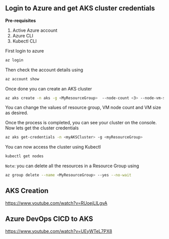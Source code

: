## Login to Azure and get AKS cluster credentials

**Pre-requisites**
1. Active Azure account
2. Azure CLI
3. Kubectl CLI

First login to azure 
```bash
az login
```
Then check the account details using    
```bash
az account show
```
Once done you can create an AKS cluster 
```bash
az aks create -n aks -g <MyResourceGroup>  --node-count <3> --node-vm-size <Standard_D2s_v3> --generate-ssh-keys
```
You can change the values of resource group, VM node count and VM size as desired. 

Once the process is completed, you can see your cluster on the console. Now lets get the cluster credentials
```bash
az aks get-credentials -n <myAKSCluster> -g <myResourceGroup>
```
You can now access the cluster using Kubectl 
```bash
kubectl get nodes
```

`Note`: you can delete all the resources in a Resource Group using
```bash
az group delete --name <MyResourceGroup> --yes --no-wait
```

## AKS Creation

https://www.youtube.com/watch?v=RUoejLILgyA

## Azure DevOps CICD to AKS

https://www.youtube.com/watch?v=UEyWTeL7PX8

